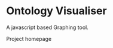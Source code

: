 Ontology Visualiser
===================

A javascript based Graphing tool.


Project homepage <a href="piyushbansal.github.com/GrpahVisualiser"></a>

